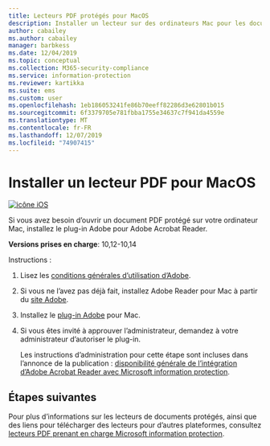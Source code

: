 ```yaml
---
title: Lecteurs PDF protégés pour MacOS
description: Installer un lecteur sur des ordinateurs Mac pour les documents PDF étiquetés pour la classification et la protection
author: cabailey
ms.author: cabailey
manager: barbkess
ms.date: 12/04/2019
ms.topic: conceptual
ms.collection: M365-security-compliance
ms.service: information-protection
ms.reviewer: kartikka
ms.suite: ems
ms.custom: user
ms.openlocfilehash: 1eb186053241fe86b70eeff82286d3e62801b015
ms.sourcegitcommit: 6f3379705e781fbba1755e34637c7f941da4559e
ms.translationtype: MT
ms.contentlocale: fr-FR
ms.lasthandoff: 12/07/2019
ms.locfileid: "74907415"
---
```

# <a name="install-a-pdf-reader-for-macos"></a>Installer un lecteur PDF pour MacOS

[![icône iOS](../media/develop/ios-icon.png)](https://go.microsoft.com/fwlink/?linkid=2050049)

Si vous avez besoin d’ouvrir un document PDF protégé sur votre ordinateur Mac, installez le plug-in Adobe pour Adobe Acrobat Reader.

**Versions prises en charge**: 10,12-10,14

Instructions :

1. Lisez les [conditions générales d’utilisation d’Adobe](https://www.adobe.com/legal/terms.html).

2. Si vous ne l’avez pas déjà fait, installez Adobe Reader pour Mac à partir du [site Adobe](https://www.adobe.com/).

3. Installez le [plug-in Adobe](https://go.microsoft.com/fwlink/?linkid=2050049) pour Mac.

4. Si vous êtes invité à approuver l’administrateur, demandez à votre administrateur d’autoriser le plug-in.
    
    Les instructions d’administration pour cette étape sont incluses dans l’annonce de la publication : [disponibilité générale de l’intégration d’Adobe Acrobat Reader avec Microsoft information protection](https://techcommunity.microsoft.com/t5/Azure-Information-Protection/General-Availability-of-Adobe-Acrobat-Reader-integration-with/ba-p/298396).

## <a name="next-steps"></a>Étapes suivantes

Pour plus d’informations sur les lecteurs de documents protégés, ainsi que des liens pour télécharger des lecteurs pour d’autres plateformes, consultez [lecteurs PDF prenant en charge Microsoft information protection](protected-pdf-readers.md).


